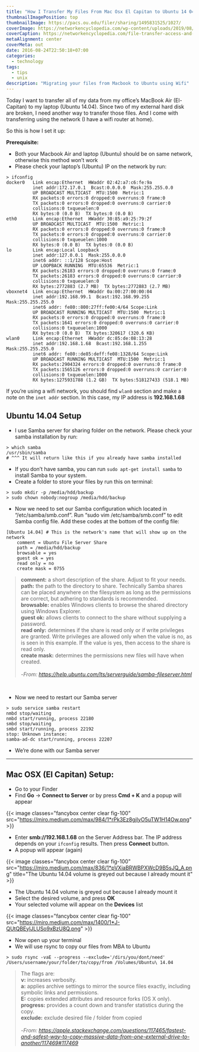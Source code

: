 ```yaml
---
title: "How I Transfer My Files From Mac Osx El Capitan to Ubuntu 14 04"
thumbnailImagePosition: top
thumbnailImage: https://pacs.ou.edu/filer/sharing/1495831525/1027/
coverImage: https://networkencyclopedia.com/wp-content/uploads/2019/08/ftam-file-transfer-access-management.jpg
coverCaption: https://networkencyclopedia.com/file-transfer-access-and-management-ftam
metaAlignment: center
coverMeta: out
date: 2016-08-24T22:50:18+07:00
categories:
  - technology
tags:
  - tips
  - unix
description: "Migrating your files from Macbook to Ubuntu using Wifi"
---
```


Today I want to transfer all of my data from my office’s MacBook Air (El-Capitan) to my laptop (Ubuntu 14.04). Since two of my external hard disk are broken, I need another way to transfer those files. And I come with transferring using the network (I have a wifi router at home).

<!--more-->

So this is how I set it up:

**Prerequisite:**

- Both your Macbook Air and laptop (Ubuntu) should be on same network, otherwise this method won’t work
- Please check your laptop’s (Ubuntu) IP on the network by run:

```shell
> ifconfig
docker0   Link encap:Ethernet  HWaddr 02:42:a7:c6:fe:9a
          inet addr:172.17.0.1  Bcast:0.0.0.0  Mask:255.255.0.0
          UP BROADCAST MULTICAST  MTU:1500  Metric:1
          RX packets:0 errors:0 dropped:0 overruns:0 frame:0
          TX packets:0 errors:0 dropped:0 overruns:0 carrier:0
          collisions:0 txqueuelen:0
          RX bytes:0 (0.0 B)  TX bytes:0 (0.0 B)
eth0      Link encap:Ethernet  HWaddr 30:85:a9:25:79:2f
          UP BROADCAST MULTICAST  MTU:1500  Metric:1
          RX packets:0 errors:0 dropped:0 overruns:0 frame:0
          TX packets:0 errors:0 dropped:0 overruns:0 carrier:0
          collisions:0 txqueuelen:1000
          RX bytes:0 (0.0 B)  TX bytes:0 (0.0 B)
lo        Link encap:Local Loopback
          inet addr:127.0.0.1  Mask:255.0.0.0
          inet6 addr: ::1/128 Scope:Host
          UP LOOPBACK RUNNING  MTU:65536  Metric:1
          RX packets:26183 errors:0 dropped:0 overruns:0 frame:0
          TX packets:26183 errors:0 dropped:0 overruns:0 carrier:0
          collisions:0 txqueuelen:0
          RX bytes:2772883 (2.7 MB)  TX bytes:2772883 (2.7 MB)
vboxnet4  Link encap:Ethernet  HWaddr 0a:00:27:00:00:04
          inet addr:192.168.99.1  Bcast:192.168.99.255  Mask:255.255.255.0
          inet6 addr: fe80::800:27ff:fe00:4/64 Scope:Link
          UP BROADCAST RUNNING MULTICAST  MTU:1500  Metric:1
          RX packets:0 errors:0 dropped:0 overruns:0 frame:0
          TX packets:1641 errors:0 dropped:0 overruns:0 carrier:0
          collisions:0 txqueuelen:1000
          RX bytes:0 (0.0 B)  TX bytes:320617 (320.6 KB)
wlan0     Link encap:Ethernet  HWaddr dc:85:de:08:13:28
          inet addr:192.168.1.68  Bcast:192.168.1.255  Mask:255.255.255.0
          inet6 addr: fe80::de85:deff:fe08:1328/64 Scope:Link
          UP BROADCAST RUNNING MULTICAST  MTU:1500  Metric:1
          RX packets:2904324 errors:0 dropped:0 overruns:0 frame:0
          TX packets:1565126 errors:0 dropped:0 overruns:0 carrier:0
          collisions:0 txqueuelen:1000
          RX bytes:1275931788 (1.2 GB)  TX bytes:518127433 (518.1 MB)
```

If you’re using a wifi network, you should find `wlan0` section and make a note on the `inet addr` section. In this case, my IP address is **192.168.1.68**

## Ubuntu 14.04 Setup

- I use Samba server for sharing folder on the network. Please check your samba installation by run:

```shell
> which samba
/usr/sbin/samba
# ^^^ It will return like this if you already have samba installed
```

- If you don’t have samba, you can run `sudo apt-get install samba` to install Samba to your system.
- Create a folder to store your files by run this on terminal:

```shell
> sudo mkdir -p /media/hdd/backup
> sudo chown nobody:nogroup /media/hdd/backup
```

- Now we need to set our Samba configuration which located in “/etc/samba/smb.conf”. Run “sudo vim /etc/samba/smb.conf” to edit Samba config file.
  Add these codes at the bottom of the config file:

```shell
[Ubuntu 14.04] # This is the network's name that will show up on the network
    comment = Ubuntu File Server Share
    path = /media/hdd/backup
    browsable = yes
    guest ok = yes
    read only = no
    create mask = 0755
```

> **comment:** a short description of the share. Adjust to fit your needs. \
> **path:** the path to the directory to share. Technically Samba shares can be placed anywhere on the filesystem as long as the permissions are correct, but adhering to standards is recommended. \
> **browsable:** enables Windows clients to browse the shared directory using Windows Explorer. \
> **guest ok:** allows clients to connect to the share without supplying a password. \
> **read only:** determines if the share is read only or if write privileges are granted. Write privileges are allowed only when the value is no, as is seen in this example. If the value is yes, then access to the share is read only. \
> **create mask:** determines the permissions new files will have when created. \
> \
> -<cite>From: https://help.ubuntu.com/lts/serverguide/samba-fileserver.html</cite>

&nbsp;

- Now we need to restart our Samba server

```shell
> sudo service samba restart
nmbd stop/waiting
nmbd start/running, process 22180
smbd stop/waiting
smbd start/running, process 22192
stop: Unknown instance:
samba-ad-dc start/running, process 22207
```

- We’re done with our Samba server

---

## Mac OSX (El Capitan) Setup:

- Go to your Finder
- Find **Go** -> **Connect to Server** or by press **Cmd + K** and a popup will appear

{{< image classes="fancybox center clear fig-100" src="https://miro.medium.com/max/984/1*rPk3Ez8gjIyO5uTW1H14Ow.png" >}}

- Enter **smb://192.168.1.68** on the Server Address bar. The IP address depends on your `ifconfig` results. Then press **Connect** button.
- A popup will appear (again)

{{< image classes="fancybox center clear fig-100" src="https://miro.medium.com/max/836/1*pVXiaBRWBPXWcD9B5sJQ_A.png" title="The Ubuntu 14.04 volume is greyed out because I already mount it" >}}

- The Ubuntu 14.04 volume is greyed out because I already mount it
- Select the desired volume, and press **OK**
- Your selected volume will appear on the **Devices** list

{{< image classes="fancybox center clear fig-100" src="https://miro.medium.com/max/1400/1*J-QUtQBEylJLUSo9xBzU8Q.png" >}}

- Now open up your terminal
- We will use rsync to copy our files from MBA to Ubuntu

```shell
> sudo rsync -vaE --progress --exclude='/dirs/you/dont/need' /Users/username/your/folder/to/copy/from /Volumes/Ubuntu\ 14.04
```

> The flags are: \
> **v:** increases verbosity. \
> **a:** applies archive settings to mirror the source files exactly, including symbolic links and permissions. \
> **E:** copies extended attributes and resource forks (OS X only). \
> **progress:** provides a count down and transfer statistics during the copy. \
> **exclude:** exclude desired file / folder from copied \
> \
> -<cite>From: https://apple.stackexchange.com/questions/117465/fastest-and-safest-way-to-copy-massive-data-from-one-external-drive-to-another/117469#117469</cite>
